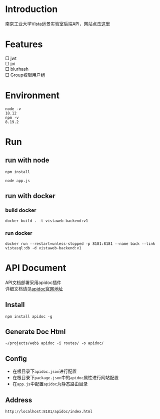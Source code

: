 # Introduction
南京工业大学Vista远景实验室后端API，网站点击[这里](https://www.vistalab.top/)

# Features
□ jwt  
□ joi  
□ blurhash  
□ Group权限用户组  
# Environment
```
node -v
18.12
npm -v
8.19.2
```
# Run
## run with node
```
npm install
```
```
node app.js
```
## run with docker
### build docker
```
docker build . -t vistaweb-backend:v1
```
### run docker
```
docker run --restart=unless-stopped -p 8181:8181 --name back --link vistasql:db -d vistaweb-backend:v1
```  

# API Document
API文档部署采用apidoc插件  
详细文档请见[apidoc官网地址](https://apidocjs.com/)
## Install
```
npm install apidoc -g
```
## Generate Doc Html
```shell
~/projects/web$ apidoc -i routes/ -o apidoc/
```

## Config
- 在根目录下`apidoc.json`进行配置  
- 在根目录下`package.json`中的`apidoc`属性进行网站配置
- 在`app.js`中配置`apidoc`为静态路由目录

## Address
```
http://localhost:8181/apidoc/index.html
```